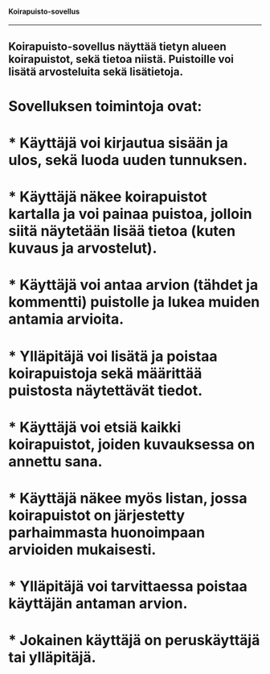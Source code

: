 #### Koirapuisto-sovellus
***

## Koirapuisto-sovellus näyttää tietyn alueen koirapuistot, sekä tietoa niistä. Puistoille voi lisätä arvosteluita sekä lisätietoja. 

# Sovelluksen toimintoja ovat:

# * Käyttäjä voi kirjautua sisään ja ulos, sekä luoda uuden tunnuksen.
# * Käyttäjä näkee koirapuistot kartalla ja voi painaa puistoa, jolloin siitä näytetään lisää tietoa (kuten kuvaus ja arvostelut).
# * Käyttäjä voi antaa arvion (tähdet ja kommentti) puistolle ja lukea muiden antamia arvioita.
# * Ylläpitäjä voi lisätä ja poistaa koirapuistoja sekä määrittää puistosta näytettävät tiedot.
# * Käyttäjä voi etsiä kaikki koirapuistot, joiden kuvauksessa on annettu sana.
# * Käyttäjä näkee myös listan, jossa koirapuistot on järjestetty parhaimmasta huonoimpaan arvioiden mukaisesti.
# * Ylläpitäjä voi tarvittaessa poistaa käyttäjän antaman arvion.
# * Jokainen käyttäjä on peruskäyttäjä tai ylläpitäjä.
